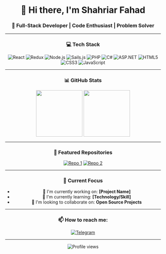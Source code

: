 <div align="center">

# 👋 Hi there, I'm Shahriar Fahad 

### 🚀 Full-Stack Developer | Code Enthusiast | Problem Solver

---

### 💻 Tech Stack

![React](https://img.shields.io/badge/-React-61DAFB?style=flat-square&logo=react&logoColor=black)
![Redux](https://img.shields.io/badge/-Redux-764ABC?style=flat-square&logo=redux&logoColor=white)
![Node.js](https://img.shields.io/badge/-Node.js-339933?style=flat-square&logo=node.js&logoColor=white)
![Sails.js](https://img.shields.io/badge/-Sails.js-14ACC2?style=flat-square&logo=sailsdotjs&logoColor=white)
![PHP](https://img.shields.io/badge/-PHP-777BB4?style=flat-square&logo=php&logoColor=white)
![C#](https://img.shields.io/badge/-C%23-239120?style=flat-square&logo=c-sharp&logoColor=white)
![ASP.NET](https://img.shields.io/badge/-ASP.NET-5C2D91?style=flat-square&logo=dot-net&logoColor=white)
![HTML5](https://img.shields.io/badge/-HTML5-E34F26?style=flat-square&logo=html5&logoColor=white)
![CSS3](https://img.shields.io/badge/-CSS3-1572B6?style=flat-square&logo=css3&logoColor=white)
![JavaScript](https://img.shields.io/badge/-JavaScript-F7DF1E?style=flat-square&logo=javascript&logoColor=black)

---

### 📊 GitHub Stats

<img height="150em" src="https://github-readme-stats.vercel.app/api?username=ShahriarTech&show_icons=true&hide_border=true&count_private=true&include_all_commits=true&theme=radical" />

<img height="150em" src="https://github-readme-stats.vercel.app/api/top-langs/?username=ShahriarTech&exclude_repo=KNN-Image-Classification&show_icons=true&hide_border=true&layout=compact&langs_count=8&theme=radical"/>

---

### 🌟 Featured Repositories

[![Repo 1](https://github-readme-stats.vercel.app/api/pin/?username=ShahriarTech&repo=repo-name-1&theme=radical)](https://github.com/ShahriarTech/repo-name-1)
[![Repo 2](https://github-readme-stats.vercel.app/api/pin/?username=ShahriarTech&repo=repo-name-2&theme=radical)](https://github.com/ShahriarTech/repo-name-2)

---

### 🎯 Current Focus

- 🔭 I'm currently working on: **[Project Name]**
- 🌱 I'm currently learning: **[Technology/Skill]**
- 👯 I'm looking to collaborate on: **Open Source Projects**

---

### 📫 How to reach me:
[![Telegram](https://img.shields.io/badge/Telegram-2CA5E0?style=for-the-badge&logo=telegram&logoColor=white)](https://t.me/shahriartech)

---

<img src="https://komarev.com/ghpvc/?username=ShahriarTech&color=blueviolet&style=flat-square&label=Profile+Views" alt="Profile views"/>

</div>
